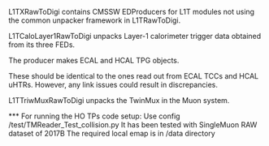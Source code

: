 L1TXRawToDigi contains CMSSW EDProducers for L1T modules not using the 
common unpacker framework in L1TRawToDigi.

L1TCaloLayer1RawToDigi unpacks Layer-1 calorimeter trigger data obtained from its three FEDs.

The producer makes ECAL and HCAL TPG objects.

These should be identical to the ones read out from ECAL TCCs
and HCAL uHTRs.  However, any link issues could result in 
discrepancies.  



L1TTriwMuxRawToDigi unpacks the TwinMux in the Muon system.


*** For running the HO TPs code setup:
Use config /test/TMReader_Test_collision.py
It has been tested with SingleMuon RAW dataset of 2017B
The required local emap is in /data directory